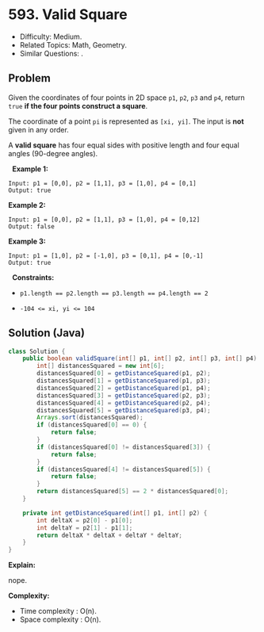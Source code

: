 # 593. Valid Square

- Difficulty: Medium.
- Related Topics: Math, Geometry.
- Similar Questions: .

## Problem

Given the coordinates of four points in 2D space ```p1```, ```p2```, ```p3``` and ```p4```, return ```true``` **if the four points construct a square**.

The coordinate of a point ```pi``` is represented as ```[xi, yi]```. The input is **not** given in any order.

A **valid square** has four equal sides with positive length and four equal angles (90-degree angles).

 
**Example 1:**

```
Input: p1 = [0,0], p2 = [1,1], p3 = [1,0], p4 = [0,1]
Output: true
```

**Example 2:**

```
Input: p1 = [0,0], p2 = [1,1], p3 = [1,0], p4 = [0,12]
Output: false
```

**Example 3:**

```
Input: p1 = [1,0], p2 = [-1,0], p3 = [0,1], p4 = [0,-1]
Output: true
```

 
**Constraints:**


	
- ```p1.length == p2.length == p3.length == p4.length == 2```
	
- ```-104 <= xi, yi <= 104```



## Solution (Java)

```java
class Solution {
    public boolean validSquare(int[] p1, int[] p2, int[] p3, int[] p4) {
        int[] distancesSquared = new int[6];
        distancesSquared[0] = getDistanceSquared(p1, p2);
        distancesSquared[1] = getDistanceSquared(p1, p3);
        distancesSquared[2] = getDistanceSquared(p1, p4);
        distancesSquared[3] = getDistanceSquared(p2, p3);
        distancesSquared[4] = getDistanceSquared(p2, p4);
        distancesSquared[5] = getDistanceSquared(p3, p4);
        Arrays.sort(distancesSquared);
        if (distancesSquared[0] == 0) {
            return false;
        }
        if (distancesSquared[0] != distancesSquared[3]) {
            return false;
        }
        if (distancesSquared[4] != distancesSquared[5]) {
            return false;
        }
        return distancesSquared[5] == 2 * distancesSquared[0];
    }

    private int getDistanceSquared(int[] p1, int[] p2) {
        int deltaX = p2[0] - p1[0];
        int deltaY = p2[1] - p1[1];
        return deltaX * deltaX + deltaY * deltaY;
    }
}
```

**Explain:**

nope.

**Complexity:**

* Time complexity : O(n).
* Space complexity : O(n).
